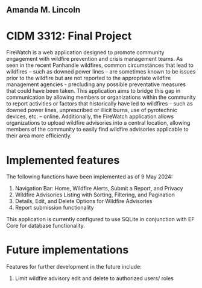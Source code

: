 ## Amanda M. Lincoln

# CIDM 3312: Final Project

FireWatch is a web application designed to promote community engagement with wildfire prevention and crisis management teams. As seen in the recent Panhandle wildfires, common circumstances that lead to wildfires – such as downed power lines – are sometimes known to  be issues prior to the wildfire but are not reported to the appropriate wildfire management agencies - precluding any possible preventative measures that could have been taken. This application aims to bridge this gap in communication by allowing members or organizations within the community to report activities or factors that historically have led to wildfires – such as downed power lines, unprescribed or illicit burns, use of pyrotechnic devices, etc. – online. Additionally, the FireWatch application allows organizations to upload wildfire advisories into a central location, allowing members of the community to easily find wildfire advisories applicable to their area more efficiently.

# Implemented features

The following functions have been implemented as of 9 May 2024:

1. Navigation Bar: Home, Wildfire Alerts, Submit a Report, and Privacy
2. Wildfire Advisories Listing with Sorting, Filtering, and Pagination
3. Details, Edit, and Delete Options for Wildfire Advisories
4. Report submission functionality

This application is currently configured to use SQLite in conjunction with EF Core for database functionality.

# Future implementations

Features for further development in the future include:

1. Limit wildfire advisory edit and delete to authorized users/ roles

